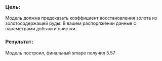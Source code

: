### Цель:
Модель должна предсказать коэффициент восстановления золота из золотосодержащей руды. В вашем распоряжении данные с параметрами добычи и очистки.

### Результат:
 Модель построил, финальный smape получил 5.57

